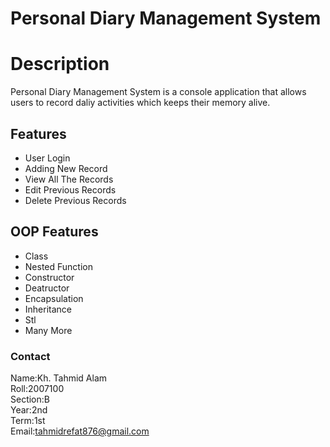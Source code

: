 # Personal Diary Management System 


# Description
Personal Diary Management System is a console application that allows users to record daliy activities which keeps their memory alive.

## Features
* User Login
* Adding New Record
* View All The Records
* Edit Previous Records
* Delete Previous Records 


## OOP Features
* Class
* Nested Function
* Constructor
* Deatructor
* Encapsulation
* Inheritance
* Stl
* Many More


### Contact
Name:Kh. Tahmid Alam<br/>
Roll:2007100<br/>
Section:B<br/>
Year:2nd<br/>
Term:1st<br/>
Email:tahmidrefat876@gmail.com<br/>
